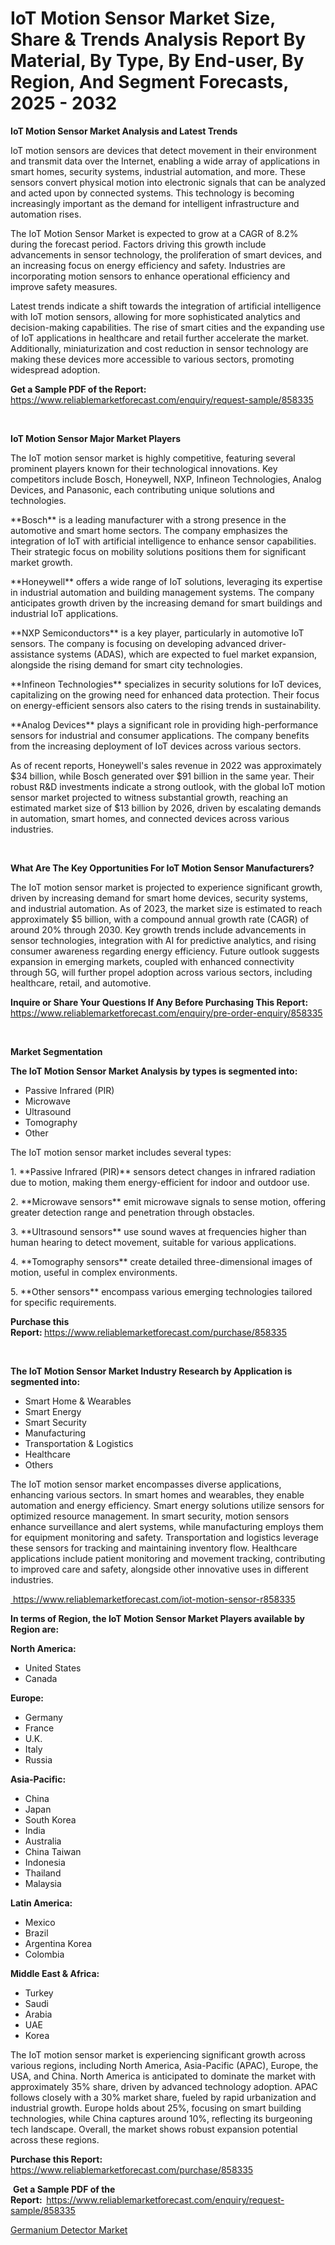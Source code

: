<p><h1>IoT Motion Sensor Market Size, Share & Trends Analysis Report By Material, By Type, By End-user, By Region, And Segment Forecasts, 2025 - 2032</h1></p><p><strong>IoT Motion Sensor Market Analysis and Latest Trends</strong></p>
<p><p>IoT motion sensors are devices that detect movement in their environment and transmit data over the Internet, enabling a wide array of applications in smart homes, security systems, industrial automation, and more. These sensors convert physical motion into electronic signals that can be analyzed and acted upon by connected systems. This technology is becoming increasingly important as the demand for intelligent infrastructure and automation rises.</p><p>The IoT Motion Sensor Market is expected to grow at a CAGR of 8.2% during the forecast period. Factors driving this growth include advancements in sensor technology, the proliferation of smart devices, and an increasing focus on energy efficiency and safety. Industries are incorporating motion sensors to enhance operational efficiency and improve safety measures. </p><p>Latest trends indicate a shift towards the integration of artificial intelligence with IoT motion sensors, allowing for more sophisticated analytics and decision-making capabilities. The rise of smart cities and the expanding use of IoT applications in healthcare and retail further accelerate the market. Additionally, miniaturization and cost reduction in sensor technology are making these devices more accessible to various sectors, promoting widespread adoption.</p></p>
<p><strong>Get a Sample PDF of the Report:&nbsp;</strong> <a href="https://www.reliablemarketforecast.com/enquiry/request-sample/858335?utm_campaign=2015&utm_medium=2&utm_source=Github&utm_content=ia&utm_term=10022025&utm_id=iot-motion-sensor">https://www.reliablemarketforecast.com/enquiry/request-sample/858335</a></p>
<p>&nbsp;</p>
<p><strong>IoT Motion Sensor Major Market Players</strong></p>
<p><p>The IoT motion sensor market is highly competitive, featuring several prominent players known for their technological innovations. Key competitors include Bosch, Honeywell, NXP, Infineon Technologies, Analog Devices, and Panasonic, each contributing unique solutions and technologies.</p><p>**Bosch** is a leading manufacturer with a strong presence in the automotive and smart home sectors. The company emphasizes the integration of IoT with artificial intelligence to enhance sensor capabilities. Their strategic focus on mobility solutions positions them for significant market growth.</p><p>**Honeywell** offers a wide range of IoT solutions, leveraging its expertise in industrial automation and building management systems. The company anticipates growth driven by the increasing demand for smart buildings and industrial IoT applications.</p><p>**NXP Semiconductors** is a key player, particularly in automotive IoT sensors. The company is focusing on developing advanced driver-assistance systems (ADAS), which are expected to fuel market expansion, alongside the rising demand for smart city technologies.</p><p>**Infineon Technologies** specializes in security solutions for IoT devices, capitalizing on the growing need for enhanced data protection. Their focus on energy-efficient sensors also caters to the rising trends in sustainability.</p><p>**Analog Devices** plays a significant role in providing high-performance sensors for industrial and consumer applications. The company benefits from the increasing deployment of IoT devices across various sectors.</p><p>As of recent reports, Honeywell's sales revenue in 2022 was approximately $34 billion, while Bosch generated over $91 billion in the same year. Their robust R&D investments indicate a strong outlook, with the global IoT motion sensor market projected to witness substantial growth, reaching an estimated market size of $13 billion by 2026, driven by escalating demands in automation, smart homes, and connected devices across various industries.</p></p>
<p>&nbsp;</p>
<p><strong>What Are The Key Opportunities For IoT Motion Sensor Manufacturers?</strong></p>
<p><p>The IoT motion sensor market is projected to experience significant growth, driven by increasing demand for smart home devices, security systems, and industrial automation. As of 2023, the market size is estimated to reach approximately $5 billion, with a compound annual growth rate (CAGR) of around 20% through 2030. Key growth trends include advancements in sensor technologies, integration with AI for predictive analytics, and rising consumer awareness regarding energy efficiency. Future outlook suggests expansion in emerging markets, coupled with enhanced connectivity through 5G, will further propel adoption across various sectors, including healthcare, retail, and automotive.</p></p>
<p><strong>Inquire or Share Your Questions If Any Before Purchasing This Report:</strong> <a href="https://www.reliablemarketforecast.com/enquiry/pre-order-enquiry/858335?utm_campaign=2015&utm_medium=2&utm_source=Github&utm_content=ia&utm_term=10022025&utm_id=iot-motion-sensor">https://www.reliablemarketforecast.com/enquiry/pre-order-enquiry/858335</a></p>
<p>&nbsp;</p>
<p><strong>Market Segmentation</strong></p>
<p><strong>The IoT Motion Sensor Market Analysis by types is segmented into:</strong></p>
<p><ul><li>Passive Infrared (PIR)</li><li>Microwave</li><li>Ultrasound</li><li>Tomography</li><li>Other</li></ul></p>
<p><p>The IoT motion sensor market includes several types: </p><p>1. **Passive Infrared (PIR)** sensors detect changes in infrared radiation due to motion, making them energy-efficient for indoor and outdoor use.</p><p>2. **Microwave sensors** emit microwave signals to sense motion, offering greater detection range and penetration through obstacles.</p><p>3. **Ultrasound sensors** use sound waves at frequencies higher than human hearing to detect movement, suitable for various applications.</p><p>4. **Tomography sensors** create detailed three-dimensional images of motion, useful in complex environments.</p><p>5. **Other sensors** encompass various emerging technologies tailored for specific requirements.</p></p>
<p><strong>Purchase this Report:&nbsp;</strong><a href="https://www.reliablemarketforecast.com/purchase/858335?utm_campaign=2015&utm_medium=2&utm_source=Github&utm_content=ia&utm_term=10022025&utm_id=iot-motion-sensor">https://www.reliablemarketforecast.com/purchase/858335</a></p>
<p>&nbsp;</p>
<p><strong>The IoT Motion Sensor Market Industry Research by Application is segmented into:</strong></p>
<p><ul><li>Smart Home & Wearables</li><li>Smart Energy</li><li>Smart Security</li><li>Manufacturing</li><li>Transportation & Logistics</li><li>Healthcare</li><li>Others</li></ul></p>
<p><p>The IoT motion sensor market encompasses diverse applications, enhancing various sectors. In smart homes and wearables, they enable automation and energy efficiency. Smart energy solutions utilize sensors for optimized resource management. In smart security, motion sensors enhance surveillance and alert systems, while manufacturing employs them for equipment monitoring and safety. Transportation and logistics leverage these sensors for tracking and maintaining inventory flow. Healthcare applications include patient monitoring and movement tracking, contributing to improved care and safety, alongside other innovative uses in different industries.</p></p>
<p><a href="https://www.reliablemarketforecast.com/iot-motion-sensor-r858335?utm_campaign=2015&utm_medium=2&utm_source=Github&utm_content=ia&utm_term=10022025&utm_id=iot-motion-sensor">&nbsp;https://www.reliablemarketforecast.com/iot-motion-sensor-r858335</a></p>
<p><strong>In terms of Region, the IoT Motion Sensor Market Players available by Region are:</strong></p>
<p>
    <p> <strong> North America: </strong>
        <ul>
            <li>United States</li>
            <li>Canada</li>
        </ul>
        </p> 
    <p> <strong> Europe: </strong>
        <ul>
            <li>Germany</li>
            <li>France</li>
            <li>U.K.</li>
            <li>Italy</li>
            <li>Russia</li>
        </ul>
        </p> 
    <p> <strong> Asia-Pacific: </strong>
        <ul>
            <li>China</li>
            <li>Japan</li>
            <li>South Korea</li>
            <li>India</li>
            <li>Australia</li>
            <li>China Taiwan</li>
            <li>Indonesia</li>
            <li>Thailand</li>
            <li>Malaysia</li>
        </ul>
        </p> 
    <p> <strong> Latin America: </strong>
        <ul>
            <li>Mexico</li>
            <li>Brazil</li>
            <li>Argentina Korea</li>
            <li>Colombia</li>
        </ul>
        </p> 
    <p> <strong> Middle East & Africa: </strong>
        <ul>
            <li>Turkey</li>
            <li>Saudi</li>
            <li>Arabia</li>
            <li>UAE</li>
            <li>Korea</li>
        </ul>
    </p>
    </p>
<p><p>The IoT motion sensor market is experiencing significant growth across various regions, including North America, Asia-Pacific (APAC), Europe, the USA, and China. North America is anticipated to dominate the market with approximately 35% share, driven by advanced technology adoption. APAC follows closely with a 30% market share, fueled by rapid urbanization and industrial growth. Europe holds about 25%, focusing on smart building technologies, while China captures around 10%, reflecting its burgeoning tech landscape. Overall, the market shows robust expansion potential across these regions.</p></p>
<p><strong>Purchase this Report: </strong><a href="https://www.reliablemarketforecast.com/purchase/858335?utm_campaign=2015&utm_medium=2&utm_source=Github&utm_content=ia&utm_term=10022025&utm_id=iot-motion-sensor">https://www.reliablemarketforecast.com/purchase/858335</a></p>
<p>&nbsp;<strong>Get a Sample PDF of the Report:&nbsp;&nbsp;</strong><a href="https://www.reliablemarketforecast.com/enquiry/request-sample/858335?utm_campaign=2015&utm_medium=2&utm_source=Github&utm_content=ia&utm_term=10022025&utm_id=iot-motion-sensor">https://www.reliablemarketforecast.com/enquiry/request-sample/858335</a></p>
<p><strong></strong></p>
<p><p><a href="https://github.com/santosh758595/Market-Research-Report-List-7/blob/main/germanium-detector-market.md?utm_campaign=2015&utm_medium=2&utm_source=Github&utm_content=ia&utm_term=10022025&utm_id=iot-motion-sensor">Germanium Detector Market</a></p></p>